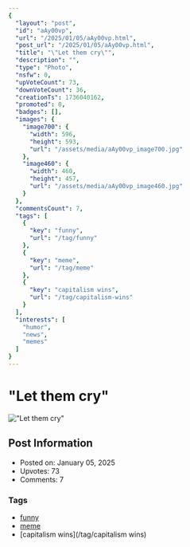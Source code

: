 ```yaml
---
{
  "layout": "post",
  "id": "aAy00vp",
  "url": "/2025/01/05/aAy00vp.html",
  "post_url": "/2025/01/05/aAy00vp.html",
  "title": "\"Let them cry\"",
  "description": "",
  "type": "Photo",
  "nsfw": 0,
  "upVoteCount": 73,
  "downVoteCount": 36,
  "creationTs": 1736040162,
  "promoted": 0,
  "badges": [],
  "images": {
    "image700": {
      "width": 596,
      "height": 593,
      "url": "/assets/media/aAy00vp_image700.jpg"
    },
    "image460": {
      "width": 460,
      "height": 457,
      "url": "/assets/media/aAy00vp_image460.jpg"
    }
  },
  "commentsCount": 7,
  "tags": [
    {
      "key": "funny",
      "url": "/tag/funny"
    },
    {
      "key": "meme",
      "url": "/tag/meme"
    },
    {
      "key": "capitalism wins",
      "url": "/tag/capitalism-wins"
    }
  ],
  "interests": [
    "humor",
    "news",
    "memes"
  ]
}
---
```


# "Let them cry"

!["Let them cry"](/assets/media/aAy00vp_image700.jpg)

## Post Information

- Posted on: January 05, 2025
- Upvotes: 73
- Comments: 7

### Tags

- [funny](/tag/funny)
- [meme](/tag/meme)
- [capitalism wins](/tag/capitalism wins)
